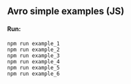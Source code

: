 ## Avro simple examples (JS)

#### Run:

```
npm run example_1
npm run example_2
npm run example_3
npm run example_4
npm run example_5
npm run example_6
```
